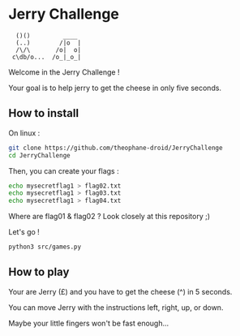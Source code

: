 # Jerry Challenge

      ()()         ____
      (..)        /|o  |
      /\/\       /o|  o|
     c\db/o...  /o_|_o_|

Welcome in the Jerry Challenge !

Your goal is to help jerry to get the cheese in only five seconds.

## How to install

On linux :

```bash
git clone https://github.com/theophane-droid/JerryChallenge
cd JerryChallenge
```

Then, you can create your flags :
```bash 
echo mysecretflag1 > flag02.txt
echo mysecretflag1 > flag03.txt
echo mysecretflag1 > flag04.txt
```
Where are flag01 & flag02 ? Look closely at this repository ;)

Let's go !

```bash
python3 src/games.py
```

## How to play

Your are Jerry (£) and you have to get the cheese (^) in 5 seconds.

You can move Jerry with the instructions left, right, up, or down.

Maybe your little fingers won't be fast enough...